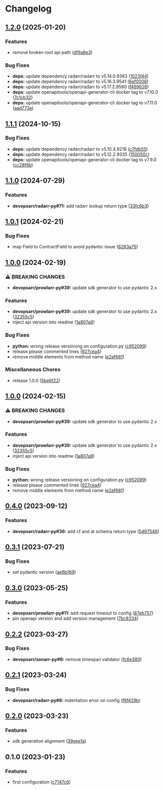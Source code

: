 # Changelog

## [1.2.0](https://github.com/devopsarr/radarr-py/compare/v1.1.1...v1.2.0) (2025-01-20)


### Features

* remove broken root api path ([df9a8e3](https://github.com/devopsarr/radarr-py/commit/df9a8e35b868f2a020e9e1bbb8010dd3fb5fd02b))


### Bug Fixes

* **deps:** update dependency radarr/radarr to v5.14.0.9383 ([1023f44](https://github.com/devopsarr/radarr-py/commit/1023f4410fb86e20823c36e085055b96564ee7c4))
* **deps:** update dependency radarr/radarr to v5.16.3.9541 ([6ef0008](https://github.com/devopsarr/radarr-py/commit/6ef0008149fd2145c06c9462e46cfed71b76551e))
* **deps:** update dependency radarr/radarr to v5.17.2.9580 ([f469626](https://github.com/devopsarr/radarr-py/commit/f4696267349da201e4c7d283cc317155b0961528))
* **deps:** update openapitools/openapi-generator-cli docker tag to v7.10.0 ([7c1cb32](https://github.com/devopsarr/radarr-py/commit/7c1cb32aa6f0e71c4f9395aa172afbf317caea36))
* **deps:** update openapitools/openapi-generator-cli docker tag to v7.11.0 ([aad773e](https://github.com/devopsarr/radarr-py/commit/aad773e58f402847aa59dcf97c249ab9ea01d38d))

## [1.1.1](https://github.com/devopsarr/radarr-py/compare/v1.1.0...v1.1.1) (2024-10-15)


### Bug Fixes

* **deps:** update dependency radarr/radarr to v5.10.4.9218 ([c7fdb55](https://github.com/devopsarr/radarr-py/commit/c7fdb55844c6ec90503028341438d885316157d2))
* **deps:** update dependency radarr/radarr to v5.12.2.9335 ([150050c](https://github.com/devopsarr/radarr-py/commit/150050c2ee90093cbc66ae2c2a1169b86069de9e))
* **deps:** update openapitools/openapi-generator-cli docker tag to v7.9.0 ([cc28f6b](https://github.com/devopsarr/radarr-py/commit/cc28f6b405ec4493caaa706679a73a2f800fb519))

## [1.1.0](https://github.com/devopsarr/radarr-py/compare/v1.0.1...v1.1.0) (2024-07-29)


### Features

* **devopsarr/radarr-py#71:** add radarr lookup return type ([33fc6b3](https://github.com/devopsarr/radarr-py/commit/33fc6b36a3e2a44b198ab6b227e0f5f012f3ca7e))

## [1.0.1](https://github.com/devopsarr/radarr-py/compare/v1.0.0...v1.0.1) (2024-02-21)


### Bug Fixes

* map Field to ContractField to avoid pydantic issue ([8283a75](https://github.com/devopsarr/radarr-py/commit/8283a757eb769442c839d0a1b91a7877cd1d5994))

## [1.0.0](https://github.com/devopsarr/radarr-py/compare/v0.4.0...v1.0.0) (2024-02-19)


### ⚠ BREAKING CHANGES

* **devopsarr/prowlarr-py#39:** update sdk generator to use pydantic 2.x

### Features

* **devopsarr/prowlarr-py#39:** update sdk generator to use pydantic 2.x ([32355c5](https://github.com/devopsarr/radarr-py/commit/32355c5d4f0e4f52da68b1804a9f7a03e1dc9edc))
* inject api version into readme ([1a807a9](https://github.com/devopsarr/radarr-py/commit/1a807a980917720f8d38e1504fb30ac632fde1cf))


### Bug Fixes

* **python:** wrong release versioning on configuration.py ([c952099](https://github.com/devopsarr/radarr-py/commit/c95209978cab075a7b086a910630b4a48c398cb3))
* release please commented lines ([927cea4](https://github.com/devopsarr/radarr-py/commit/927cea44c46c8bd54c2f090aa993c91bdd9d3ec0))
* remove middle elements from method name ([e2af681](https://github.com/devopsarr/radarr-py/commit/e2af6811262b2c8b263b29f5d98255c8b9beeb03))


### Miscellaneous Chores

* release 1.0.0 ([5be6f22](https://github.com/devopsarr/radarr-py/commit/5be6f22394edd603d1f66ce67a6f825f68f61f51))

## [1.0.0](https://github.com/devopsarr/radarr-py/compare/v0.4.0...v1.0.0) (2024-02-15)


### ⚠ BREAKING CHANGES

* **devopsarr/prowlarr-py#39:** update sdk generator to use pydantic 2.x

### Features

* **devopsarr/prowlarr-py#39:** update sdk generator to use pydantic 2.x ([32355c5](https://github.com/devopsarr/radarr-py/commit/32355c5d4f0e4f52da68b1804a9f7a03e1dc9edc))
* inject api version into readme ([1a807a9](https://github.com/devopsarr/radarr-py/commit/1a807a980917720f8d38e1504fb30ac632fde1cf))


### Bug Fixes

* **python:** wrong release versioning on configuration.py ([c952099](https://github.com/devopsarr/radarr-py/commit/c95209978cab075a7b086a910630b4a48c398cb3))
* release please commented lines ([927cea4](https://github.com/devopsarr/radarr-py/commit/927cea44c46c8bd54c2f090aa993c91bdd9d3ec0))
* remove middle elements from method name ([e2af681](https://github.com/devopsarr/radarr-py/commit/e2af6811262b2c8b263b29f5d98255c8b9beeb03))

## [0.4.0](https://github.com/devopsarr/radarr-py/compare/v0.3.1...v0.4.0) (2023-09-12)


### Features

* **devopsarr/radarr-py#36:** add cf and at schema return type ([5467546](https://github.com/devopsarr/radarr-py/commit/5467546985e4ffd158b8bce8cabc36b2ec413678))

## [0.3.1](https://github.com/devopsarr/radarr-py/compare/v0.3.0...v0.3.1) (2023-07-21)


### Bug Fixes

* set pydantic version ([ae6b169](https://github.com/devopsarr/radarr-py/commit/ae6b16951890149b0d51c090b8283422361df0b1))

## [0.3.0](https://github.com/devopsarr/radarr-py/compare/v0.2.2...v0.3.0) (2023-05-25)


### Features

* **devopsarr/prowlarr-py#11:** add request timeout to config ([87eb757](https://github.com/devopsarr/radarr-py/commit/87eb757431ac1ef56ceca2d78c43480e4c27f97a))
* pin openapi version and add version management ([7bc8334](https://github.com/devopsarr/radarr-py/commit/7bc8334a6094ed411955dd394bd64cbd35927f3f))

## [0.2.2](https://github.com/devopsarr/radarr-py/compare/v0.2.1...v0.2.2) (2023-03-27)


### Bug Fixes

* **devopsarr/sonarr-py#6:** remove timespan validator ([fc6e380](https://github.com/devopsarr/radarr-py/commit/fc6e38092dcdef926dfee7606212d7f5cea2e3cc))

## [0.2.1](https://github.com/devopsarr/radarr-py/compare/v0.2.0...v0.2.1) (2023-03-24)


### Bug Fixes

* **devopsarr/radarr-py#6:** indentation error on config ([f6f429b](https://github.com/devopsarr/radarr-py/commit/f6f429bbeeec287dca65ed3fb32da03ce10f16ab))

## [0.2.0](https://github.com/devopsarr/radarr-py/compare/v0.1.0...v0.2.0) (2023-03-23)


### Features

* sdk generation alignment ([39eee1a](https://github.com/devopsarr/radarr-py/commit/39eee1a9cb2e3135abd10050ad1e5e41a4a9e229))

## 0.1.0 (2023-01-23)


### Features

* first configuration ([c7147c6](https://github.com/devopsarr/radarr-py/commit/c7147c6c92d77b770b4f6d2b716f4d4bf579780d))
